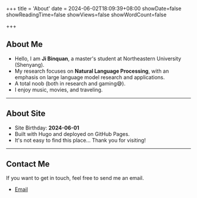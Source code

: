 +++
title = 'About' 
date = 2024-06-02T18:09:39+08:00 
showDate=false 
showReadingTime=false 
showViews=false 
showWordCount=false 

+++

## About Me

- Hello, I am **Ji Binquan**, a master's student at Northeastern University (Shenyang).
- My research focuses on **Natural Language Processing**, with an emphasis on large language model research and applications.
- A total noob (both in research and gaming😅).
- I enjoy music, movies, and traveling.

------

## About Site

- Site Birthday: **2024-06-01**
- Built with Hugo and deployed on GitHub Pages.
- It's not easy to find this place... Thank you for visiting!

------

## Contact Me

If you want to get in touch, feel free to send me an email.

- [Email](mailto:haing6@163.com)

